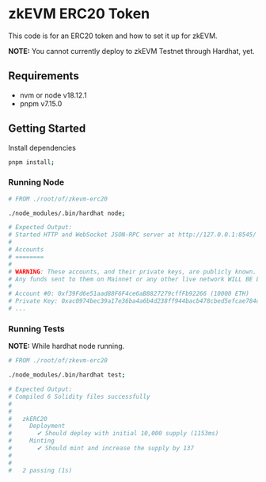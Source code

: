 # zkEVM ERC20 Token

This code is for an ERC20 token and how to set it up for zkEVM.

**NOTE:** You cannot currently deploy to zkEVM Testnet through Hardhat, yet.

## Requirements

- nvm or node v18.12.1
- pnpm v7.15.0

## Getting Started

Install dependencies

```bash
pnpm install;
```

### Running Node

```bash
# FROM ./root/of/zkevm-erc20

./node_modules/.bin/hardhat node;

# Expected Output:
# Started HTTP and WebSocket JSON-RPC server at http://127.0.0.1:8545/
# 
# Accounts
# ========
# 
# WARNING: These accounts, and their private keys, are publicly known.
# Any funds sent to them on Mainnet or any other live network WILL BE LOST.
# 
# Account #0: 0xf39Fd6e51aad88F6F4ce6aB8827279cffFb92266 (10000 ETH)
# Private Key: 0xac0974bec39a17e36ba4a6b4d238ff944bacb478cbed5efcae784d7bf4f2ff80
# ...
```

### Running Tests

**NOTE:** While hardhat node running.

```bash
# FROM ./root/of/zkevm-erc20

./node_modules/.bin/hardhat test;

# Expected Output:
# Compiled 6 Solidity files successfully
# 
# 
#   zkERC20
#     Deployment
#       ✔ Should deploy with initial 10,000 supply (1153ms)
#     Minting
#       ✔ Should mint and increase the supply by 137
# 
# 
#   2 passing (1s)
```
